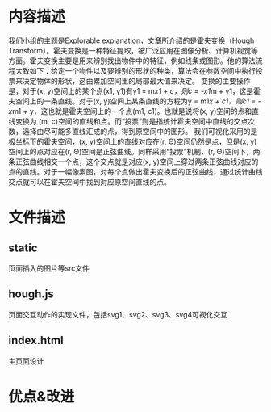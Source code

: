 # 内容描述
我们小组的主题是Explorable explanation，文章所介绍的是霍夫变换（Hough Transform）。霍夫变换是一种特征提取，被广泛应用在图像分析、计算机视觉等方面。霍夫变换主要是用来辨别找出物件中的特征，例如线条或图形。他的算法流程大致如下：给定一个物件以及要辨别的形状的种类，算法会在参数空间中执行投票来决定物体的形状，这由累加空间里的局部最大值来决定。
变换的主要操作是，对于(x, y)空间上的某个点(x1, y1)有y1 = m*x1 + c，则c = -x1*m + y1，这是霍夫空间上的一条直线。对于(x, y)空间上某条直线的方程为y = m1*x + c1，则c1 = -x*m1 + y，这也就是霍夫空间上的一个点(m1, c1)。也就是说将(x, y)空间的点和直线变换为 (m, c)空间的直线和点。而“投票”则是指统计霍夫空间中直线的交点次数，选择由尽可能多直线汇成的点，得到原空间中的图形。
我们可视化采用的是极坐标下的霍夫空间，(x, y)空间上的直线对应在(r, Θ)空间仍然是点，但是(x, y)空间上的点对应在(r, Θ)空间是正弦曲线。同样采用“投票”机制，(r, Θ)空间下，两条正弦曲线相交一个点，这个交点就是对应(x, y)空间上穿过两条正弦曲线对应的点的直线。对于一幅像素图，对每个点做出霍夫变换后的正弦曲线，通过统计曲线交点就可以在霍夫空间中找到对应原空间直线的点。


# 文件描述
## static
页面插入的图片等src文件
## hough.js
页面交互动作的实现文件，包括svg1、svg2、svg3、svg4可视化交互
## index.html
主页面设计
# 优点&改进

